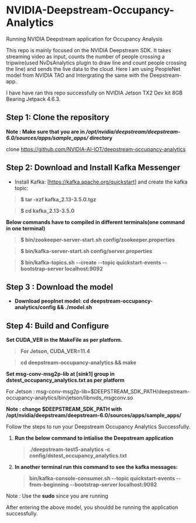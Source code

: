 # NVIDIA-Deepstream-Occupancy-Analytics
Running NVIDIA Deepstream application for Occupancy Analysis

This repo is mainly focused on the NVIDIA Deepstream SDK. It takes streaming video as input, counts the number of people crossing a tripwire(used NvDsAnalytics plugin to draw line and count people crossing the line) and sends the live data to the cloud. Here I am using PeopleNet model from NVIDIA TAO and Intergrating the same with the Deepstream-app. 

I have have ran this repo successfully on NVIDIA Jetson TX2 Dev kit 8GB Bearing Jetpack 4.6.3. 

## Step 1: Clone the repository

**Note : Make sure that you are in */opt/nvidia/deepstream/deepstream-6.0/sources/apps/sample_apps/* directory**

clone https://github.com/NVIDIA-AI-IOT/deepstream-occupancy-analytics

## Step 2: Download and Install Kafka Messenger
- Install Kafka: [https://kafka.apache.org/quickstart] and create the kafka topic:
  
> **$ tar -xzf kafka_2.13-3.5.0.tgz**

> **$ cd kafka_2.13-3.5.0**

**Below commands have to compiled in different terminals(one command in one terminal)**

> **$ bin/zookeeper-server-start.sh config/zookeeper.properties**

> **$ bin/kafka-server-start.sh config/server.properties**

> **$ bin/kafka-topics.sh --create --topic quickstart-events --bootstrap-server localhost:9092**

## Step 3 : Download the model
- **Download peoplnet model: cd deepstream-occupancy-analytics/config && ./model.sh**

## Step 4: Build and Configure
**Set CUDA_VER in the MakeFile as per platform.**

> **For Jetson, CUDA_VER=11.4**

> **cd deepstream-occupancy-analytics && make**

**Set msg-conv-msg2p-lib at [sink1] group in dstest_occupancy_analytics.txt as per platform**

For Jetson : msg-conv-msg2p-lib=$DEEPSTREAM_SDK_PATH/deepstream-occupancy-analytics/bin/jetson/libnvds_msgconv.so

**Note : change $DEEPSTREAM_SDK_PATH with /opt/nvidia/deepstream/deepstream-6.0/sources/apps/sample_apps/**


Follow the steps to run your Deepstream Occupancy Analytics Successfully.

1. **Run the below command to intialise the Deepstream application**
   
   >**./deepstream-test5-analytics -c config/dstest_occupancy_analytics.txt**

2. **In another terminal run this command to see the kafka messages:**

   >**bin/kafka-console-consumer.sh --topic quickstart-events --from-beginning --bootstrap-server localhost:9092**

Note : Use the **sudo** since you are running

After entering the above model, you shouldd be running the application successfully.
